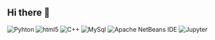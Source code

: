 ## Hi there 👋

<!--
**ArcherKaryme/ArcherKaryme** is a ✨ _special_ ✨ repository because its `README.md` (this file) appears on your GitHub profile.

Here are some ideas to get you started:

- 🔭 I’m currently working on ...
- 🌱 I’m currently learning ...
- 👯 I’m looking to collaborate on ...
- 🤔 I’m looking for help with ...
- 💬 Ask me about ...
- 📫 How to reach me: ...
- 😄 Pronouns: ...
- ⚡ Fun fact: ...
-->

![Pyhton](https://img.shields.io/badge/-python-e83a7d?style=flat&logo=python&logoColor=white)
![html5](https://img.shields.io/badge/-html5-90f43a?style=flat&logo=html5&logoColor=white)
![C++](https://img.shields.io/badge/-cplusplus-d14b5e?style=flat&logo=cplusplus&logoColor=white)
![MySql](https://img.shields.io/badge/-mysql-e6f196?style=flat&logo=mysql&logoColor=black)
![Apache NetBeans IDE](https://img.shields.io/badge/-apachenetbeanside-950b90?style=flat&logo=apachenetbeanside&logoColor=white)
![Jupyter](https://img.shields.io/badge/-jupyter-61f4b1?style=flat&logo=jupyter&logoColor=black)
